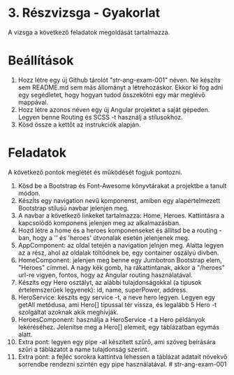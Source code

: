 # 3. Részvizsga - Gyakorlat

A vizsga a következő feladatok megoldását tartalmazza.

# Beállítások

1. Hozz létre egy új Github tárolót "str-ang-exam-001" néven. Ne készíts sem README.md sem más állományt a létrehozáskor. Ekkor ki fog adni egy segédletet, hogy hogyan tudod összekötni egy már meglévő mappával.
2. Hozz létre azonos néven egy új Angular projektet a saját gépeden. Legyen benne Routing és SCSS -t használj a stílusokhoz.
3. Kösd össze a kettőt az instrukciók alapján.

# Feladatok

A következő pontok meglétét és működését fogjuk pontozni.

1. Kösd be a Bootstrap és Font-Awesome könyvtárakat a projektbe a tanult módon.
2. KészÍts egy navigation nevű komponenst, amiben egy alapértelmezett Bootstrap stílusú navbar jelenjen meg.
3. A navbar a következő linkeket tartalmazza: Home, Heroes. Kattintásra a kapcsolódó komponens jelenjen meg az alkalmazásban.
4. Hozd létre a home és a heroes komponenseket és állítsd be a routing -ban, hogy a '' és 'heroes' útvonalak esetén jelenjenek meg.
5. AppComponent: az oldal tetején a navigation jelnjen meg. Alatta legyen az a rész, ahol az oldalak töltődnek be, egy container oszályú divben.
6. HomeComponent: jelenjen meg benne egy Jumbotron Bootstrap elem, "Heroes" címmel. A nagy kék gomb, ha rákattintanak, akkor a "/heroes" url-re vigyen, fontos, hogy az Angular routing használatával.
7. Készíts egy Hero osztályt, az alábbi tulajdonságokkal (a típusok értelemszerűek legyenek): id, name, superPower, address.
8. HeroService: készíts egy service -t, a neve hero legyen. Legyen egy getAll metódusa, ami Hero[] típussal tér vissza, és legalább 5 Hero -t szolgáltat azoknak akik meghívják.
9. HeroesComponent: használja a HeroService -t a Hero példányok lekéréséhez. Jelenítse meg a Hero[] elemeit, egy táblázatban egymás alatt.
10. Extra pont: legyen egy pipe -al készített szűrő, ami szöveg beírására szűri a táblázatot a name tulajdonság szerint.
11. Extra pont: a fejléc sorokra kattintva lehessen a táblázat adatait növekvő sorrendbe rendezni szintén egy pipe használatával.
#   s t r - a n g - e x a m - 0 0 1  
 